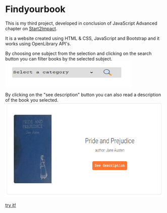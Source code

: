 # Findyourbook
This is my third project, developed in conclusion of JavaScript Advanced chapter on [Start2Impact](https://www.start2impact.it).

It is a website created using HTML & CSS, JavaScript and Bootstrap and it works using OpenLibrary API's.

By choosing one subject from the selection and clicking on the search button you can filter books by the selected subject.
<img src="/src/img/screenshot-src.PNG" width="400" height="80">

By clicking on the "see description" button you can also read a description of the book you selected.
<img src="/src/img/screenshot-desc.PNG" width="500" height="300">

[try it!](https://findsyourbook.netlify.app)
